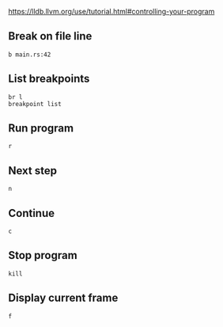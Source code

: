 https://lldb.llvm.org/use/tutorial.html#controlling-your-program

## Break on file line

```
b main.rs:42
```

## List breakpoints

```
br l
breakpoint list
```

## Run program

```
r
```

## Next step

```
n
```

## Continue

```
c
```

## Stop program

```
kill
```

## Display current frame

```
f
```